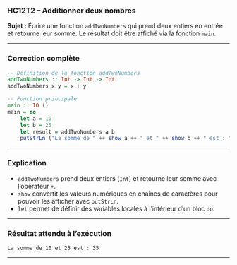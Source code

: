 ### **HC12T2 – Additionner deux nombres**

**Sujet :**
Écrire une fonction `addTwoNumbers` qui prend deux entiers en entrée et retourne leur somme.
Le résultat doit être affiché via la fonction `main`.

---

###  **Correction complète**

```haskell
-- Définition de la fonction addTwoNumbers
addTwoNumbers :: Int -> Int -> Int
addTwoNumbers x y = x + y

-- Fonction principale
main :: IO ()
main = do
    let a = 10
    let b = 25
    let result = addTwoNumbers a b
    putStrLn ("La somme de " ++ show a ++ " et " ++ show b ++ " est : " ++ show result)
```

---

###  **Explication**

* `addTwoNumbers` prend deux entiers (`Int`) et retourne leur somme avec l’opérateur `+`.
* `show` convertit les valeurs numériques en chaînes de caractères pour pouvoir les afficher avec `putStrLn`.
* `let` permet de définir des variables locales à l’intérieur d’un bloc `do`.

---

###  **Résultat attendu à l’exécution**

```
La somme de 10 et 25 est : 35
```

---
